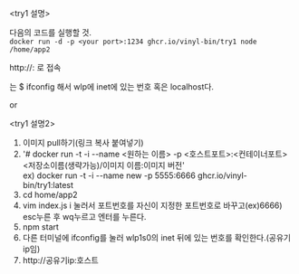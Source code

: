 <try1 설명>

다음의 코드를 실행할 것.   
`docker run -d -p <your port>:1234 ghcr.io/vinyl-bin/try1 node /home/app2`

http://<your ip>:<your port> 로 접속

<your ip>는 $ ifconfig 해서 wlp에 inet에 있는 번호 혹은 localhost다.

or

<try1 설명2>
1. 이미지 pull하기(링크 복사 붙여넣기)
2. '# docker run -t -i --name <원하는 이름> -p <호스트포트>:<컨테이너포트> <저장소이름(생략가능)/이미지 이름:이미지 버전'   
    ex) docker run -t -i --name new -p 5555:6666 ghcr.io/vinyl-bin/try1:latest
3. cd home/app2
4. vim index.js
   i 눌러서 포트번호를 자신이 지정한 포트번호로 바꾸고(ex)6666) esc누른 후 wq누르고 엔터를 누른다.
5. npm start
6. 다른 터미널에 ifconfig를 눌러 wlp1s0의 inet 뒤에 있는 번호를 확인한다.(공유기 ip임)
7. http://공유기ip:호스트
